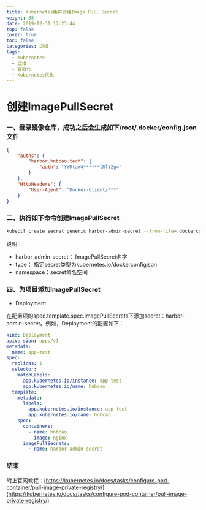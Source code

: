 ```yaml
---
title: Kubernetes集群创建Image Pull Secret
weight: 35
date: 2019-12-31 17:23:44
top: false
cover: true
toc: false
categories: 运维
tags:
  - Kubernetes 
  - 运维
  - 容器化
  - Kubernetes优化
---
```

# 创建ImagePullSecret

### 一、登录镜像仓库，成功之后会生成如下/root/.docker/config.json文件

```json
{
	"auths": {
		"harbor.hnbcao.tech": {
			"auth": "YWRtaW4******lRlY2g="
		}
	},
	"HttpHeaders": {
		"User-Agent": "Docker-Client/***"
	}
}
```

### 二、执行如下命令创建ImagePullSecret

```sh
kubectl create secret generic harbor-admin-secret --from-file=.dockerconfigjson=/root/.docker/config.json --type=kubernetes.io/dockerconfigjson --namespace hnbcao-mixing-ore
```

说明：

- harbor-admin-secret： ImagePullSecret名字
- type： 指定secret类型为kubernetes.io/dockerconfigjson
- namespace：secret命名空间

### 四、为项目添加ImagePullSecret

- Deployment

在配置项的spec.template.spec.imagePullSecrets下添加secret：harbor-admin-secret。例如，Deployment的配置如下：

```yaml
kind: Deployment
apiVersion: apps/v1
metadata:
  name: app-test
spec:
  replicas: 1
  selector:
    matchLabels:
      app.kubernetes.io/instance: app-test
      app.kubernetes.io/name: hnbcao
  template:
    metadata:
      labels:
        app.kubernetes.io/instance: app-test
        app.kubernetes.io/name: hnbcao
    spec:
      containers:
        - name: hnbcao
          image: nginx
      imagePullSecrets:
        - name: harbor-admin-secret
```

### 结束

附上官网教程：[https://kubernetes.io/docs/tasks/configure-pod-container/pull-image-private-registry/](https://kubernetes.io/docs/tasks/configure-pod-container/pull-image-private-registry/)